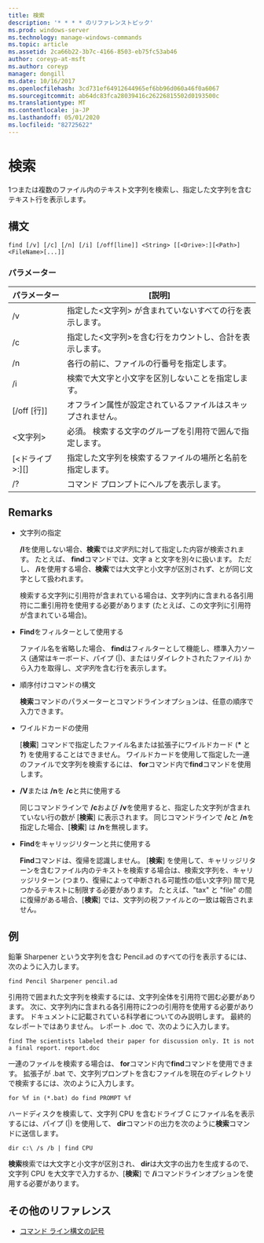 ```yaml
---
title: 検索
description: '* * * * のリファレンストピック'
ms.prod: windows-server
ms.technology: manage-windows-commands
ms.topic: article
ms.assetid: 2ca66b22-3b7c-4166-8503-eb75fc53ab46
author: coreyp-at-msft
ms.author: coreyp
manager: dongill
ms.date: 10/16/2017
ms.openlocfilehash: 3cd731ef64912644965ef6bb96d060a46f0a6067
ms.sourcegitcommit: ab64dc83fca28039416c26226815502d0193500c
ms.translationtype: MT
ms.contentlocale: ja-JP
ms.lasthandoff: 05/01/2020
ms.locfileid: "82725622"
---
```

# <a name="find"></a>検索



1つまたは複数のファイル内のテキスト文字列を検索し、指定した文字列を含むテキスト行を表示します。



## <a name="syntax"></a>構文

```
find [/v] [/c] [/n] [/i] [/off[line]] <String> [[<Drive>:][<Path>]<FileName>[...]]
```

### <a name="parameters"></a>パラメーター

|           パラメーター           |                                              [説明]                                               |
|-------------------------------|--------------------------------------------------------------------------------------------------------|
|              /v               |                    指定した\<文字列> が含まれていないすべての行を表示します。                     |
|              /c               |              指定した\<文字列>を含む行をカウントし、合計を表示します。              |
|              /n               |                            各行の前に、ファイルの行番号を指定します。                             |
|              /i               |                            検索で大文字と小文字を区別しないことを指定します。                            |
|         [/off [行]]          |                        オフライン属性が設定されているファイルはスキップされません。                        |
|          \<文字列>          | 必須。 検索する文字のグループを引用符で囲んで指定します。 |
| [\<ドライブ>:][<Path>]<FileName> |        指定した文字列を検索するファイルの場所と名前を指定します。        |
|              /?               |                                  コマンド プロンプトにヘルプを表示します。                                  |

## <a name="remarks"></a>Remarks

-   文字列の指定

    **/I**を使用しない場合、**検索**では*文字列*に対して指定した内容が検索されます。 たとえば、 **find**コマンドでは、文字 a と文字を別々に扱います。 ただし、 **/i**を使用する場合、**検索**では大文字と小文字が区別されず、とが同じ文字として扱われます。

    検索する文字列に引用符が含まれている場合は、文字列内に含まれる各引用符に二重引用符を使用する必要があります (たとえば、この文字列に引用符が含まれている場合)。
-   **Find**をフィルターとして使用する

    ファイル名を省略した場合、 **find**はフィルターとして機能し、標準入力ソース (通常はキーボード、パイプ (|)、またはリダイレクトされたファイル) から入力を取得し、*文字列*を含む行を表示します。
-   順序付けコマンドの構文

    **検索**コマンドのパラメーターとコマンドラインオプションは、任意の順序で入力できます。
-   ワイルドカードの使用

    [**検索**] コマンドで指定したファイル名または拡張子にワイルドカード (**&#42;** と **?**) を使用することはできません。 ワイルドカードを使用して指定した一連のファイルで文字列を検索するには、 **for**コマンド内で**find**コマンドを使用します。
-   **/V**または **/n**を **/c**と共に使用する

    同じコマンドラインで **/c**および **/v**を使用すると、指定した文字列が含まれていない行の数が [**検索**] に表示されます。 同じコマンドラインで **/c**と **/n**を指定した場合、[**検索**] は **/n**を無視します。
-   **Find**をキャリッジリターンと共に使用する

    **Find**コマンドは、復帰を認識しません。 [**検索**] を使用して、キャリッジリターンを含むファイル内のテキストを検索する場合は、検索文字列を、キャリッジリターン (つまり、復帰によって中断される可能性の低い文字列) 間で見つかるテキストに制限する必要があります。 たとえば、"tax" と "file" の間に復帰がある場合、[**検索**] では、文字列の税ファイルとの一致は報告されません。

## <a name="examples"></a>例

鉛筆 Sharpener という文字列を含む Pencil.ad のすべての行を表示するには、次のように入力します。
```
find Pencil Sharpener pencil.ad
```
引用符で囲まれた文字列を検索するには、文字列全体を引用符で囲む必要があります。 次に、文字列内に含まれる各引用符に2つの引用符を使用する必要があります。 ドキュメントに記載されている科学者についてのみ説明します。 最終的なレポートではありません。 レポート .doc で、次のように入力します。
```
find The scientists labeled their paper for discussion only. It is not a final report. report.doc
```
一連のファイルを検索する場合は、 **for**コマンド内で**find**コマンドを使用できます。 拡張子が .bat で、文字列プロンプトを含むファイルを現在のディレクトリで検索するには、次のように入力します。
```
for %f in (*.bat) do find PROMPT %f 
```
ハードディスクを検索して、文字列 CPU を含むドライブ C にファイル名を表示するには、パイプ (|) を使用して、 **dir**コマンドの出力を次のように**検索**コマンドに送信します。
```
dir c:\ /s /b | find CPU 
```
**検索**検索では大文字と小文字が区別され、 **dir**は大文字の出力を生成するので、文字列 CPU を大文字で入力するか、[**検索**] で **/i**コマンドラインオプションを使用する必要があります。

## <a name="additional-references"></a>その他のリファレンス

- [コマンド ライン構文の記号](command-line-syntax-key.md)